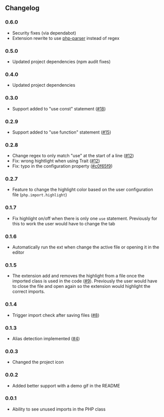 ## Changelog

### 0.6.0

- Security fixes (via dependabot)
- Extension rewrite to use [php-parser](https://www.npmjs.com/package/php-parser) instead of regex

### 0.5.0

- Updated project dependencies (npm audit fixes)

### 0.4.0

- Updated project dependencies

### 0.3.0

- Support added to "use const" statement ([#18](https://github.com/marabesi/php-import-checker/pull/18))

### 0.2.9

- Support added to "use function" statement ([#15](https://github.com/marabesi/php-import-checker/issues/15))

### 0.2.8

- Change regex to only match "use" at the start of a line ([#12](https://github.com/marabesi/php-import-checker/issues/12))
- Fix: wrong hightlight when using Trait ([#12](https://github.com/marabesi/php-import-checker/issues/12))
- Fix: typo in the configuration property ([#c0f65f9](https://github.com/marabesi/php-import-checker/commit/c0f65f987aee7473911db341862b3515828e0588))

### 0.2.7

- Feature to change the highlight color based on the user configuration file
(`php.import.highlight`)

### 0.1.7

- Fix highlight on/off when there is only one `use` statement. Previously
for this to work the user would have to change the tab

### 0.1.6

- Automatically run the ext when change the active file or opening it in the editor

### 0.1.5

- The extension add and removes the highlight from a file once the imported class is used in the code ([#9](https://github.com/marabesi/php-import-checker/issues/9)). Previously the user would have to close the file and open again so the extension would highlight the correct imports.

### 0.1.4

- Trigger import check after saving files ([#8](https://github.com/marabesi/php-import-checker/pull/8))

### 0.1.3

- Alias detection implemented ([#4](https://github.com/marabesi/php-import-checker/pull/4))

### 0.0.3

- Changed the project icon

### 0.0.2

- Added better support with a demo gif in the README

### 0.0.1

- Ability to see unused imports in the PHP class